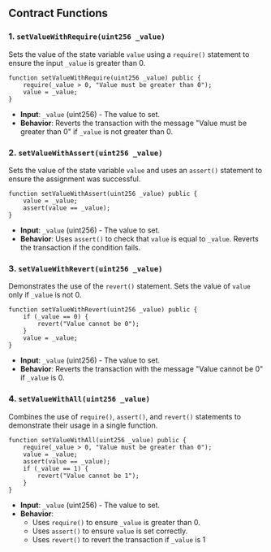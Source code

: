 
## Contract Functions

### 1. `setValueWithRequire(uint256 _value)`

Sets the value of the state variable `value` using a `require()` statement to ensure the input `_value` is greater than 0.

```solidity
function setValueWithRequire(uint256 _value) public {
    require(_value > 0, "Value must be greater than 0");
    value = _value;
}
```

- **Input**: `_value` (uint256) - The value to set.
- **Behavior**: Reverts the transaction with the message "Value must be greater than 0" if `_value` is not greater than 0.

### 2. `setValueWithAssert(uint256 _value)`

Sets the value of the state variable `value` and uses an `assert()` statement to ensure the assignment was successful.

```solidity
function setValueWithAssert(uint256 _value) public {
    value = _value;
    assert(value == _value);
}
```

- **Input**: `_value` (uint256) - The value to set.
- **Behavior**: Uses `assert()` to check that `value` is equal to `_value`. Reverts the transaction if the condition fails.

### 3. `setValueWithRevert(uint256 _value)`

Demonstrates the use of the `revert()` statement. Sets the value of `value` only if `_value` is not 0.

```solidity
function setValueWithRevert(uint256 _value) public {
    if (_value == 0) {
        revert("Value cannot be 0");
    }
    value = _value;
}
```

- **Input**: `_value` (uint256) - The value to set.
- **Behavior**: Reverts the transaction with the message "Value cannot be 0" if `_value` is 0.

### 4. `setValueWithAll(uint256 _value)`

Combines the use of `require()`, `assert()`, and `revert()` statements to demonstrate their usage in a single function.

```solidity
function setValueWithAll(uint256 _value) public {
    require(_value > 0, "Value must be greater than 0");
    value = _value;
    assert(value == _value);
    if (_value == 1) {
        revert("Value cannot be 1");
    }
}
```

- **Input**: `_value` (uint256) - The value to set.
- **Behavior**: 
  - Uses `require()` to ensure `_value` is greater than 0.
  - Uses `assert()` to ensure `value` is set correctly.
  - Uses `revert()` to revert the transaction if `_value` is 1
